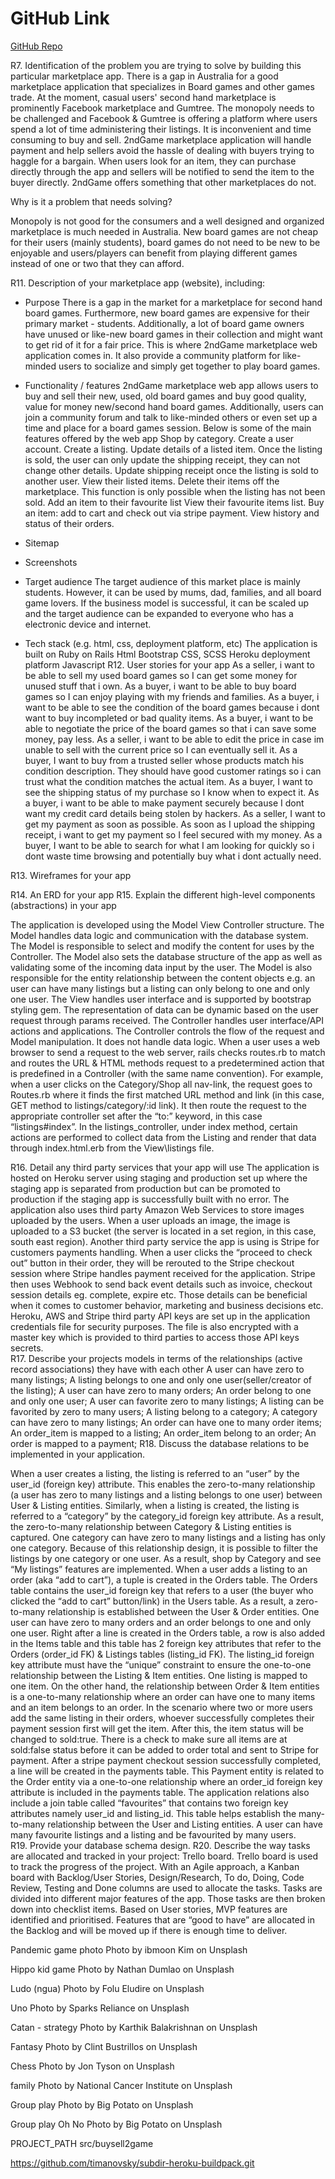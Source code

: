 # GitHub Link
[GitHub Repo](https://github.com/kimbstocker/KimStocker_T1A3)


R7. Identification of the problem you are trying to solve by building this particular marketplace app.
There is a gap in Australia for a good marketplace application that specializes in Board games and other games trade. At the moment, casual users' second hand marketplace is prominently Facebook marketplace and Gumtree. The monopoly needs to be challenged and Facebook & Gumtree is offering a platform where users spend a lot of time administering their listings. It is inconvenient and time consuming to buy and sell. 2ndGame marketplace application will handle payment and help sellers avoid the hassle of dealing with buyers trying to haggle for a bargain. When users look for an item, they can purchase directly through the app and sellers will be notified to send the item to the buyer directly. 2ndGame offers something that other marketplaces do not. 

Why is it a problem that needs solving?

Monopoly is not good for the consumers and a well designed and organized marketplace is much needed in Australia. New board games are not cheap for their users (mainly students), board games do not need to be new to be enjoyable and users/players can benefit from playing different games instead of one or two that they can afford. 

R11. Description of your marketplace app (website), including:
- Purpose
There is a gap in the market for a marketplace for second hand board games. Furthermore, new board games are expensive for their primary market - students. Additionally, a lot of board game owners have unused or like-new board games in their collection and might want to get rid of it for a fair price. This is where 2ndGame marketplace web application comes in. It also provide a community platform for like-minded users to socialize and simply get together to play board games. 
- Functionality / features
2ndGame marketplace web app allows users to buy and sell their new, used, old board games and buy good quality, value for money new/second hand board games. Additionally, users can join a community forum and talk to like-minded others or even set up a time and place for a board games session. Below is some of the main features offered by the web app
Shop by category.
Create a user account.
Create a listing.
Update details of a listed item. Once the listing is sold, the user can only update the shipping receipt, they can not change other details.
Update shipping receipt once the listing is sold to another user.
View their listed items.
Delete their items off the marketplace. This function is only possible when the listing has not been sold.
Add an item to their favourite list
View their favourite items list.
Buy an item: add to cart and check out via stripe payment.
View history and status of their orders.
- Sitemap

- Screenshots
- Target audience
The target audience of this market place is mainly students. However, it can be used by mums, dad, families, and all board game lovers. If the business model is successful, it can be scaled up and the target audience can be expanded to everyone who has a electronic device and internet.

- Tech stack (e.g. html, css, deployment platform, etc)
The application is built on 
Ruby on Rails
Html
Bootstrap
CSS, SCSS
Heroku deployment platform
Javascript
R12. User stories for your app
As a seller, i want to be able to sell my used board games so I can get some money for unused stuff that i own.
As a buyer, i want to be able to buy board games so I can enjoy playing with my friends and families.
As a buyer, i want to be able to see the condition of the board games because i dont want to buy incompleted or bad quality items.
As a buyer, i want to be able to negotiate the price of the board games so that i can save some money, pay less.
As a seller, i want to be able to edit the price in case im unable to sell with the current price so I can eventually sell it.
As a buyer, I want to buy from a trusted seller whose products match his condition description. They should have good customer ratings so i can trust what the condition matches the actual item.
As a buyer, I want to see the shipping status of my purchase so I know when to expect it.
As a buyer, i want to be able to make payment securely because I dont want my credit card details being stolen by hackers.
As a seller, I want to get my payment as soon as possible. As soon as I upload the shipping receipt, i want to get my payment so I feel secured with my money.
As a buyer, I want to be able to search for what I am looking for quickly so i dont waste time browsing and potentially buy what i dont actually need.

R13. Wireframes for your app

R14. An ERD for your app
R15. Explain the different high-level components (abstractions) in your app

The application is developed using the Model View Controller structure. The Model handles data logic and communication with the database system. The Model is responsible to select and modify the content for uses by the Controller. The Model also sets the database structure of the app as well as validating some of the incoming data input by the user. The Model is also responsible for the entity relationship between the content objects e.g. an user can have many listings but a listing can only belong to one and only one user. 
The View handles user interface and is supported by bootstrap styling gem. The representation of data can be dynamic based on the user request through params received.
The Controller handles user interface/API actions and applications. The Controller controls the flow of the request and Model manipulation. It does not handle data logic.
When a user uses a web browser to send a request to the web server, rails checks routes.rb to match and routes the URL & HTML methods request to a predetermined action that is predefined in a Controller (with the same name convention). For example, when a user clicks on the Category/Shop all nav-link, the request goes to Routes.rb where it finds the first matched URL method and link (in this case, GET method to listings/category/:id link). It then route the request to the appropriate controller set after the “to:” keyword, in this case “listings#index”. In the listings_controller, under index method, certain actions are performed to collect data from the Listing and render that data through index.html.erb from the View\listings file.


R16. Detail any third party services that your app will use
The application is hosted on Heroku server using staging and production set up where the staging app is separated from production but can be promoted to production if the staging app is successfully built with no error. 
The application also uses third party Amazon Web Services to store images uploaded by the users. When a user uploads an image, the image is uploaded to a S3 bucket (the server is located in a set region, in this case, south east region).
Another third party service the app is using is Stripe for customers payments handling. When a user clicks the “proceed to check out” button in their order, they will be rerouted to the Stripe checkout session where Stripe handles payment received for the application. Stripe then uses Webhook to send back event details such as invoice, checkout session details eg. complete, expire etc. Those details can be beneficial when it comes to customer behavior, marketing and business decisions etc.
Heroku, AWS and Stripe third party API keys are set up in the application credentials file for security purposes. The file is also encrypted with a master key which is provided to third parties to access those API keys secrets.  
R17. Describe your projects models in terms of the relationships (active record associations) they have with each other
A user can have zero to many listings;
A listing belongs to one and only one user(seller/creator of the listing);
A user can have zero to many orders;
An order belong to one and only one user;
A user can favorite zero to many listings;
A listing can be favorited by zero to many users;
A listing belong to a category;
A category can have zero to many listings;
An order can have one to many order items;
An order_item is mapped to a listing;
An order_item belong to an order;
An order is mapped to a payment;
R18. Discuss the database relations to be implemented in your application.

When a user creates a listing, the listing is referred to an “user” by the user_id (foreign key) attribute. This enables the zero-to-many relationship (a user has zero to many listings and a listing belongs to one user) between User & Listing entities. Similarly, when a listing is created, the listing is referred to a “category” by the category_id foreign key attribute. As a result, the zero-to-many relationship between Category & Listing entities is captured. One category can have zero to many listings and a listing has only one category. Because of this relationship design, it is possible to filter the listings by one category or one user. As a result, shop by Category and see “My listings” features are implemented.
When a user adds a listing to an order (aka “add to cart”), a tuple is created in the Orders table. The Orders table contains the user_id foreign key that refers to a user (the buyer who clicked the “add to cart” button/link) in the Users table. As a result, a zero-to-many relationship is established between the User & Order entities. One user can have zero to many orders and an order belongs to one and only one user. 
Right after a line is created in the Orders table, a row is also added in the Items table and this table has 2 foreign key attributes that refer to the Orders (order_id FK) & Listings tables (listing_id FK). The listing_id foreign key attribute must have the “unique” constraint to ensure the one-to-one relationship between the Listing & Item entities. One listing is mapped to one item. On the other hand, the relationship between Order & Item entities is a one-to-many relationship where an order can have one to many items and an item belongs to an order. In the scenario where two or more users add the same listing in their orders, whoever successfully completes their payment session first will get the item. After this, the item status will be changed to sold:true. There is a check to make sure all items are at sold:false status before it can be added to order total and sent to Stripe for payment. 
After a stripe payment checkout session successfully completed, a line will be created in the payments table. This Payment entity is related to the Order entity via a one-to-one relationship where an order_id foreign key attribute is included in the payments table. 
The application relations also include a join table called “favourites” that contains two foreign key attributes namely user_id and listing_id. This table helps establish the many-to-many relationship between the User and Listing entities. A user can have many favourite listings and a listing and be favourited by many users.  
R19. Provide your database schema design.
R20. Describe the way tasks are allocated and tracked in your project:
Trello board.
Trello board is used to track the progress of the project. With an Agile approach, a Kanban board with Backlog/User Stories, Design/Research, To do, Doing, Code Review, Testing and Done columns are used to allocate the tasks. Tasks are divided into different major features of the app. Those tasks are then broken down into checklist items. Based on User stories, MVP features are identified and prioritised. Features that are “good to have” are allocated in the Backlog and will be moved up if there is enough time to deliver. 





Pandemic game photo
Photo by ibmoon Kim on Unsplash


Hippo kid game
Photo by Nathan Dumlao on Unsplash

Ludo (ngua)
Photo by Folu Eludire on Unsplash


Uno
Photo by Sparks Reliance on Unsplash


Catan - strategy
Photo by Karthik Balakrishnan on Unsplash

Fantasy
Photo by Clint Bustrillos on Unsplash

Chess
Photo by Jon Tyson on Unsplash

family
Photo by National Cancer Institute on Unsplash

Group play
Photo by Big Potato on Unsplash

Group play Oh No
Photo by Big Potato on Unsplash



PROJECT_PATH 	src/buysell2game



https://github.com/timanovsky/subdir-heroku-buildpack.git
